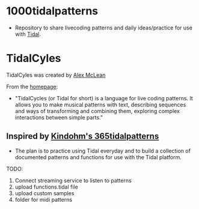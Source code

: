 # 1000tidalpatterns
* Repository to share livecoding patterns and daily ideas/practice for use with [Tidal](https://github.com/tidalcycles/Tidal). 

# TidalCyles
TidalCyles was created by [Alex McLean](https://twitter.com/yaxu)


From the [homepage](https://tidalcycles.org/):
* "TidalCycles (or Tidal for short) is a language for live coding patterns. It allows you to make musical patterns with text, describing sequences and ways of transforming and combining them, exploring complex interactions between simple parts."


## Inspired by [Kindohm's 365tidalpatterns](https://github.com/kindohm/365tidalpatterns)

* The plan is to practice using Tidal everyday and to build a collection of documented patterns and functions for use with the Tidal platform.  


TODO:
1. Connect streaming service to listen to patterns
2. upload functions.tidal file
3. upload custom samples
4. folder for midi patterns

